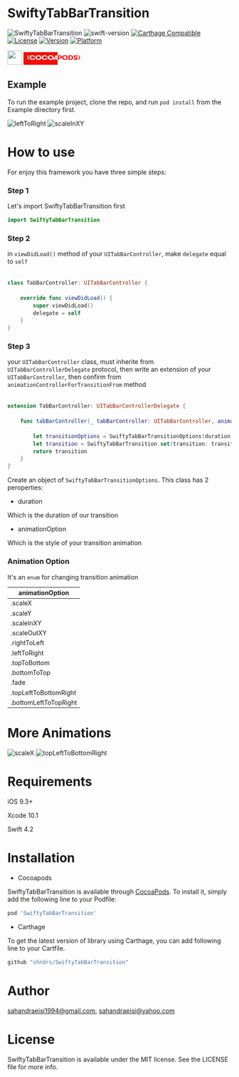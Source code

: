 # SwiftyTabBarTransition
![SwiftyTabBarTransition](https://user-images.githubusercontent.com/34839080/58377912-699dfd00-7f9f-11e9-9763-1b684947e8d6.png)
![swift-version](https://img.shields.io/badge/Swift-4.2-blueviolet.svg)
[![Carthage Compatible](https://img.shields.io/badge/Carthage-compatible-4BC51D.svg?style=flat)](https://github.com/Carthage/Carthage)
[![License](https://img.shields.io/cocoapods/l/SwiftyTabBarTransition.svg?colorB=green)](https://cocoapods.org/pods/SwiftyTabBarTransition)
[![Version](https://img.shields.io/cocoapods/v/SwiftyTabBarTransition.svg?style=flat)](https://cocoapods.org/pods/SwiftyTabBarTransition)
[![Platform](https://img.shields.io/cocoapods/p/SwiftyTabBarTransition.svg?style=flat)](https://cocoapods.org/pods/SwiftyTabBarTransition)


<img src="https://raw.githubusercontent.com/Carthage/Carthage/master/Logo/PNG/colored.png" width="32px" height="32px" /> <img src="https://raw.githubusercontent.com/CocoaPods/shared_resources/master/img/CocoaPods-Logo-Highlight.png" width="128px" height="32px" />

## Example

To run the example project, clone the repo, and run `pod install` from the Example directory first.


![leftToRight](https://user-images.githubusercontent.com/34839080/58367838-3143e380-7ef9-11e9-8661-08a35560285e.gif)
![scaleInXY](https://user-images.githubusercontent.com/34839080/58367836-30ab4d00-7ef9-11e9-9609-cc1bc0ce1053.gif)

How to use
=======

For enjoy this framework you have three simple steps:

### Step 1

<p>Let's import SwiftyTabBarTransition first</p>

```Swift
import SwiftyTabBarTransition

```

### Step 2

in `viewDidLoad()` method of your `UITabBarController`, make `delegate` equal to `self`

```Swift

class TabBarController: UITabBarController {

    override func viewDidLoad() {
        super.viewDidLoad()
        delegate = self
    }
}
```

### Step 3

your `UITabBarController` class, must inherite from `UITabBarControllerDelegate` protocol, then write an extension of your `UITabBarController`, then confirm from `animationControllerForTransitionFrom` method

```Swift

extension TabBarController: UITabBarControllerDelegate {
    
    func tabBarController(_ tabBarController: UITabBarController, animationControllerForTransitionFrom fromVC: UIViewController, to toVC: UIViewController) -> UIViewControllerAnimatedTransitioning? {
        
        let transitionOptions = SwiftyTabBarTransitionOptions(duration: 0.3, animationOption: .bottomToTop)
        let transition = SwiftyTabBarTransition.set(transition: transitionOptions)
        return transition
    }
}

```
Create an object of `SwiftyTabBarTransitionOptions`. This class has 2 peroperties:

*    duration
<p>Which is the duration of our transition
    
*    animationOption
<p>Which is the style of your transition animation</p>

### Animation Option
It's an `enum` for changing transition animation

| animationOption  | 
| ------------- |     
| .scaleX   |
| .scaleY  |
| .scaleInXY  |
| .scaleOutXY  |
| .rightToLeft  |
| .leftToRight  |
| .topToBottom  |
| .bottomToTop  |
| .fade  |
| .topLeftToBottomRight  |
| .bottomLeftToTopRight  |


More Animations
=======


![scaleX](https://user-images.githubusercontent.com/34839080/58367837-3143e380-7ef9-11e9-9493-e7e1a205de47.gif)
![topLeftToBottomRight](https://user-images.githubusercontent.com/34839080/58367861-bf1fce80-7ef9-11e9-8d49-93c9f36ee1de.gif)

Requirements
=======

<p>iOS 9.3+</p>
<p>Xcode 10.1</p>  
<p>Swift 4.2</p>

Installation
=======

*    Cocoapods

SwiftyTabBarTransition is available through [CocoaPods](https://cocoapods.org/pods/SwiftyTabBarTransition). To install
it, simply add the following line to your Podfile:

```ruby
pod 'SwiftyTabBarTransition'
```

* Carthage

To get the latest version of library using Carthage, you can add following line to your Cartfile.

```bash
github "shndrs/SwiftyTabBarTransition"
```


Author
=======
sahandraeisi1994@gmail.com, sahandraeisi@yahoo.com

License
=======

SwiftyTabBarTransition is available under the MIT license. See the LICENSE file for more info.
